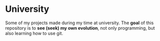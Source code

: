 # University
Some of my projects made during my time at university. 
The **goal** of this repository is to **see (seek) my own evolution**, not only programming, but also learning how to use git.
